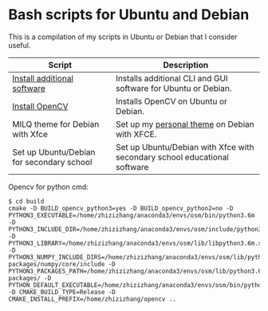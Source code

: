 # Bash scripts for Ubuntu and Debian

This is a compilation of my scripts in Ubuntu or Debian that I consider useful.

| Script                            | Description                                                    |
|----------------------------------|----------------------------------------------------------------|
| [Install additional software](install-additional-software.sh) | Installs additional CLI and GUI software for Ubuntu or Debian. |
| [Install OpenCV](install-opencv.sh)              | Installs OpenCV on Ubuntu or Debian.                           |
| MILQ theme for Debian with Xfce| Set up my [personal theme](http://milq.github.io/things-to-do-just-after-installing-ubuntu-debian/milq-screenshot.png) on Debian with XFCE. |
| Set up Ubuntu/Debian for secondary school | Set up Ubuntu/Debian with Xfce with secondary school educational software |


Opencv for python cmd:
```
$ cd build
cmake -D BUILD_opencv_python3=yes -D BUILD_opencv_python2=no -D PYTHON3_EXECUTABLE=/home/zhizizhang/anaconda3/envs/osm/bin/python3.6m -D PYTHON3_INCLUDE_DIR=/home/zhizizhang/anaconda3/envs/osm/include/python3.6m -D PYTHON3_LIBRARY=/home/zhizizhang/anaconda3/envs/osm/lib/libpython3.6m.so -D PYTHON3_NUMPY_INCLUDE_DIRS=/home/zhizizhang/anaconda3/envs/osm/lib/python3.6/site-packages/numpy/core/include -D PYTHON3_PACKAGES_PATH=/home/zhizizhang/anaconda3/envs/osm/lib/python3.6/site-packages/ -D PYTHON_DEFAULT_EXECUTABLE=/home/zhizizhang/anaconda3/envs/osm/bin/python3.6m -D CMAKE_BUILD_TYPE=Release -D CMAKE_INSTALL_PREFIX=/home/zhizizhang/opencv ..
```


